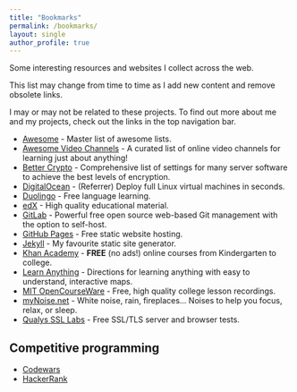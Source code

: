 ```yaml
---
title: "Bookmarks"
permalink: /bookmarks/
layout: single
author_profile: true
---
```

Some interesting resources and websites I collect across the web.

This list may change from time to time as I add new content and remove obsolete
links.

I may or may not be related to these projects. To find out more about me and my
projects, check out the links in the top navigation bar.

- [Awesome](https://github.com/sindresorhus/awesome) - Master list of awesome
lists.
- [Awesome Video Channels](https://github.com/L1Cafe/Awesome-Video-Channels) - A curated list of online video channels for learning just about anything!
- [Better Crypto](https://bettercrypto.org) - Comprehensive list of settings for many server software to achieve the best levels of encryption.
- [DigitalOcean](https://m.do.co/c/7b24f032f8cc) - (Referrer) Deploy full Linux virtual machines in seconds.
- [Duolingo](https://www.duolingo.com) - Free language learning.
- [edX](https://www.edx.org) - High quality educational material.
- [GitLab](https://gitlab.com) - Powerful free open source web-based Git management with the option to self-host.
- [GitHub Pages](https://pages.github.com/) - Free static website hosting.
- [Jekyll](https://jekyllrb.com/) - My favourite static site generator.
- [Khan Academy](https://www.khanacademy.org/) - **FREE** (no ads!) online courses from Kindergarten to college.
- [Learn Anything](https://learn-anything.xyz/) - Directions for learning anything with easy to understand, interactive maps.
- [MIT OpenCourseWare](https://ocw.mit.edu/index.htm) - Free, high quality college lesson recordings.
- [myNoise.net](https://mynoise.net/) - White noise, rain, fireplaces... Noises to help you focus, relax, or sleep.
- [Qualys SSL Labs](https://www.ssllabs.com/) - Free SSL/TLS server and browser tests.

## Competitive programming

- [Codewars](https://www.codewars.com/dashboard)
- [HackerRank](https://www.hackerrank.com/dashboard)